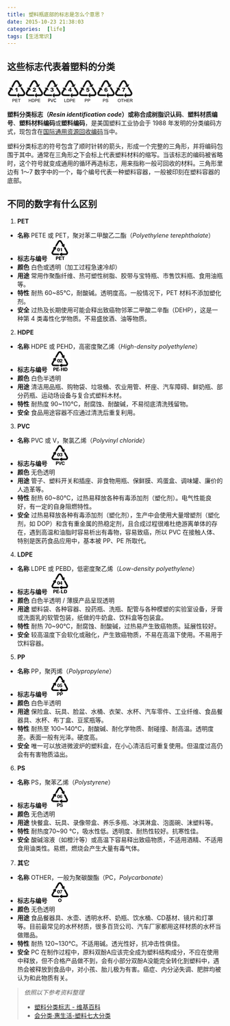 ```yaml
---
title: 塑料瓶底部的标志是怎么个意思？
date: 2015-10-23 21:38:03
categories:  [life]
tags: [生活常识]
---
```

## 这些标志代表着塑料的分类
![塑料分类标志][0]

**塑料分类标志（*Resin identification code*）**或称**合成树脂识认码**、**塑料材质编号**、**塑料材料编码**或**塑料编码**，是美国塑料工业协会于 1988 年发明的分类编码方式，现包含在[国际通用资源回收编码](https://zh.wikipedia.org/wiki/国际通用资源回收编码)当中。

塑料分类标志的符号包含了顺时针转的箭头，形成一个完整的三角形，并将编码包围于其中。通常在三角形之下会标上代表塑料材料的缩写。当该标志的编码被省略时，这个符号就变成通用的循环再造标志，用来指称一般可回收的材料。三角形里边有 1～7 数字中的一个，每个编号代表一种塑料容器，一般被印刻在塑料容器的底部。
<!--more-->
## 不同的数字有什么区别
1. **PET**
  - **名称**
  PETE 或 PET，聚对苯二甲酸乙二酯（*Polyethylene terephthalate*）
  - **标志与编号**
  ![PET][1]
  - **颜色**
  白色或透明（加工过程急速冷却）
  - **用途**
  常用作聚酯纤维、热可塑性树脂、胶带与宝特瓶、市售饮料瓶、食用油瓶等。
  - **特性**
  耐热 60~85°C，耐酸碱。透明度高。一般情况下，PET 材料不添加塑化剂。
  - **安全**
  过热及长期使用可能会释出致癌物邻苯二甲酸二辛酯（DEHP），这是一种第 4 类毒性化学物质。不易盛放酒、油等物质。

2. **HDPE**
  - **名称**
  HDPE 或 PEHD，高密度聚乙烯（*High-density polyethylene*）
  - **标志与编号**
  ![HDPE][2]
  - **颜色**
  白色半透明
  - **用途**
  清洁用品瓶、购物袋、垃圾桶、农业用管、杯座、汽车障碍、鲜奶瓶、部分药瓶、运动场设备与复合式塑料木材。
  - **特性**
  耐热度 90~110°C，耐腐蚀、耐酸碱，不易彻底清洗残留物。
  - **安全**
  食品用途容器不应通过清洗后重复利用。

3. **PVC**
  - **名称**
  PVC 或 V，聚氯乙烯（*Polyvinyl chloride*）
  - **标志与编号**
  ![PVC][3]
  - **颜色**
  无色透明
  - **用途**
  管子、塑料开关和插座、非食物用瓶、保鲜膜、鸡蛋盒、调味罐、廉价的人造革等。
  - **特性**
  耐热 60~80°C，过热易释放各种有毒添加剂（塑化剂）。电气性能良好，有一定的自身阻燃特性。
  - **安全**
  过热易释放各种有毒添加剂（塑化剂），生产中会使用大量增塑剂（塑化剂，如 DOP）和含有重金属的热稳定剂，且合成过程很难杜绝游离单体的存在，遇到高温和油脂时容易析出有毒物，容易致癌，所以 PVC 在接触人体、特别是医药食品应用中，基本被 PP、PE 所取代。

4. **LDPE**
  - **名称**
  LDPE 或 PEBD，低密度聚乙烯（*Low-density polyethylene*）
  - **标志与编号**
  ![LDPE][4]
  - **颜色**
  白色半透明 / 薄膜产品呈现透明
  - **用途**
  塑料袋、各种容器、投药瓶、洗瓶、配管与各种模塑的实验室设备，牙膏或洗面乳的软管包装，纸做的牛奶盒、饮料盒等包装盒。
  - **特性**
  耐热 70~90°C，耐腐蚀、耐酸碱，过热易产生致癌物质。延展性较好。
  - **安全**
  较高温度下会软化或融化，产生致癌物质，不易在高温下使用。不易用于饮料容器。

5. **PP**
  - **名称**
  PP，聚丙烯（*Polypropylene*）
  - **标志与编号**
  ![PP][5]
  - **颜色**
  白色半透明
  - **用途**
  保险盒、玩具、脸盆、水桶、衣架、水杯、汽车零件、工业纤维、食品餐器具、水杯、布丁盒、豆浆瓶等。
  - **特性**
  耐热至 100~140°C，耐酸碱、耐化学物质、耐碰撞、耐高温。透明度差。表面一般有光泽。硬度高。
  - **安全**
  唯一可以放进微波炉的塑料盒，在小心清洁后可重复使用。但温度过高仍会有有害物质溢出。

6. **PS**
  - **名称**
  PS，聚苯乙烯（*Polystyrene*）
  - **标志与编号**
  ![PS][6]
  - **颜色**
  无色透明
  - **用途**
  快餐盒、玩具、录像带盒、养乐多瓶、冰淇淋盒、泡面碗、沫塑料等。
  - **特性**
  耐热度70~90 °C，吸水性低。透明度、耐热性较好。抗寒性佳。
  - **安全**
  酸碱溶液（如橙汁等）或高温下容易释出致癌物质，不适用酒精、不适用食用油类性。易燃，燃烧会产生大量有毒气体。

7. **其它**
  - **名称**
  OTHER，一般为聚碳酸酯（PC，*Polycarbonate*）
  - **标志与编号**
  ![OTHER][7]
  - **颜色**
  无色透明
  - **用途**
  食品餐器具、水壶、透明水杯、奶瓶、饮水桶、CD基材、镜片和灯罩等。目前最常见的水杯材质，很多百货公司、汽车厂家都用这样材质的水杯当做赠品。
  - **特性**
  耐热 120~130°C。不适用碱。透光性好，抗冲击性俱佳。
  - **安全**
  PC 在制作过程中，原料双酚A应该完全成为塑料结构成分，不应在使用中释放，但不合格产品做不到，会有小部分双酚A没能完全转化到塑料中，遇热会被释放到食品中，对小孩、胎儿极为有害。癌症、内分泌失调、肥胖均被认为和此物质有关。

> *依照以下参考资料整理*
> - [塑料分类标志 - 维基百科][u1]
> - [会分类·惠生活-塑料七大分类][u2]

[0]: ../../assets/plastic/total.png
[1]: ../../assets/plastic/01-PET.png
[2]: ../../assets/plastic/02-PE-HD.png
[3]: ../../assets/plastic/03-PVC.png
[4]: ../../assets/plastic/04-PE-LD.png
[5]: ../../assets/plastic/05-PP.png
[6]: ../../assets/plastic/06-PS.png
[7]: ../../assets/plastic/07-O.png
[u1]: https://zh.wikipedia.org/wiki/%E5%A1%91%E8%86%A0%E5%88%86%E9%A1%9E%E6%A8%99%E8%AA%8C
[u2]: http://www.lvsediqiu.com/plastic
